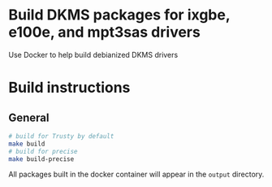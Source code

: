 # Build DKMS packages for ixgbe, e100e, and mpt3sas drivers

Use Docker to help build debianized DKMS drivers

# Build instructions

## General

```sh
# build for Trusty by default
make build
# build for precise
make build-precise
```

All packages built in the docker container will appear in the `output` directory.

